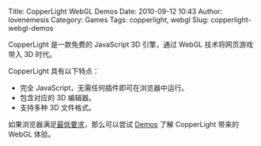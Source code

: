 Title: CopperLight WebGL Demos
Date: 2010-09-12 10:43
Author: lovenemesis
Category: Games
Tags: copperlight, webgl
Slug: copperlight-webgl-demos

CopperLight 是一款免费的 JavaScript 3D 引擎，通过 WebGL
技术将网页游戏带入 3D 时代。

CopperLight 具有以下特点：

-   完全 JavaScript，无需任何插件即可在浏览器中运行。
-   包含对应的 3D 编辑器。
-   支持多种 3D 文件格式。

如果浏览器满足[最低要求](http://www.ambiera.com/copperlicht/browsersupport.html)，那么可以尝试
[Demos](http://www.ambiera.com/copperlicht/demos.html) 了解 CopperLight
带来的 WebGL 体验。
